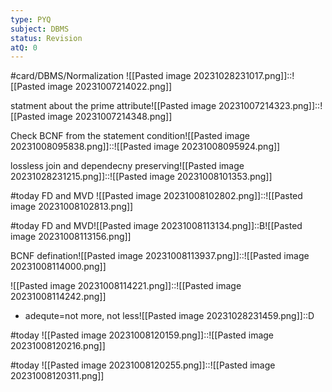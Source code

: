 ```yaml
---
type: PYQ
subject: DBMS
status: Revision
atQ: 0
---
```

#card/DBMS/Normalization 
![[Pasted image 20231028231017.png]]::![[Pasted image 20231007214022.png]] <!--SR:!2023-12-18,37,290-->


statment about the prime attribute![[Pasted image 20231007214323.png]]::![[Pasted image 20231007214348.png]] <!--SR:!2023-11-15,13,270-->


Check BCNF from the statement condition![[Pasted image 20231008095838.png]]::![[Pasted image 20231008095924.png]] <!--SR:!2023-11-28,18,250-->


lossless join and dependecny preserving![[Pasted image 20231028231215.png]]::![[Pasted image 20231008101353.png]] <!--SR:!2023-12-14,33,290-->


#today FD and MVD ![[Pasted image 20231008102802.png]]::![[Pasted image 20231008102813.png]]


#today FD and MVD![[Pasted image 20231008113134.png]]::B![[Pasted image 20231008113156.png]]


BCNF defination![[Pasted image 20231008113937.png]]::![[Pasted image 20231008114000.png]] <!--SR:!2023-12-04,24,270-->


![[Pasted image 20231008114221.png]]::![[Pasted image 20231008114242.png]] <!--SR:!2023-11-13,6,250-->


- adequte=not more, not less![[Pasted image 20231028231459.png]]::D <!--SR:!2023-11-20,10,256-->

#today ![[Pasted image 20231008120159.png]]::![[Pasted image 20231008120216.png]] <!--SR:!2023-11-11,1,231-->

#today ![[Pasted image 20231008120255.png]]::![[Pasted image 20231008120311.png]] <!--SR:!2023-11-02,3,250-->

